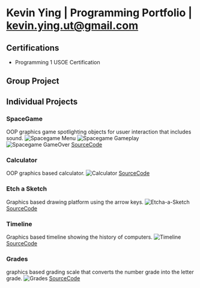 # Kevin Ying | Programming Portfolio | kevin.ying.ut@gmail.com

## Certifications
* Programming 1 USOE Certification

## Group Project

## Individual Projects

### SpaceGame
OOP graphics game spotlighting objects for usuer interaction that includes sound.
![Spacegame Menu](https://github.com/KevinYing09/programmingportfolio/blob/main/images/sg1.png?raw=true)
![Spacegame Gameplay](https://github.com/KevinYing09/programmingportfolio/blob/main/images/sg2.png?raw=true)
![Spacegame GameOver](https://github.com/KevinYing09/programmingportfolio/blob/main/images/sg3.png?raw=true)
[SourceCode](https://github.com/KevinYing09/programmingportfolio/blob/main/src/SpaceGame.zip)

### Calculator
OOP graphics based calculator.
![Calculator](https://github.com/KevinYing09/programmingportfolio/blob/main/images/c1.png?raw=true)
[SourceCode](https://github.com/KevinYing09/programmingportfolio/blob/main/src/Calculator.zip)

### Etch a Sketch
Graphics based drawing platform using the arrow keys.
![Etcha-a-Sketch](https://github.com/KevinYing09/programmingportfolio/blob/main/images/eas1.png?raw=true)
[SourceCode](https://github.com/KevinYing09/programmingportfolio/blob/main/src/EtchaASketch.zip)

### Timeline
Graphics based timeline showing the history of computers.
![Timeline](https://github.com/KevinYing09/programmingportfolio/blob/main/images/timeline.png?raw=true)
[SourceCode](https://github.com/KevinYing09/programmingportfolio/blob/main/src/Timeline.zip)

### Grades
graphics based grading scale that converts the number grade into the letter grade.
![Grades](https://github.com/KevinYing09/programmingportfolio/blob/main/images/grades.png?raw=true)
[SourceCode](https://github.com/KevinYing09/programmingportfolio/blob/main/src/Grades.zip)
